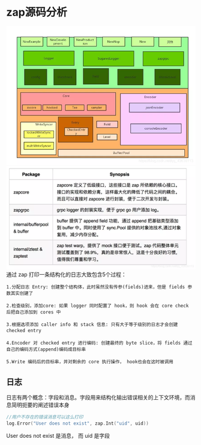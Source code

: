 
# zap源码分析
![](zap_structure.png)
![](zap_structure2.png)
通过 zap 打印一条结构化的日志大致包含5个过程：

    1.分配日志 Entry: 创建整个结构体，此时虽然没有传参(fields)进来，但是 fields 参数其实创建了
    
    2.检查级别，添加core: 如果 logger 同时配置了 hook，则 hook 会在 core check 后把自己添加到 cores 中
    
    3.根据选项添加 caller info 和 stack 信息: 只有大于等于级别的日志才会创建checked entry
    
    4.Encoder 对 checked entry 进行编码: 创建最终的 byte slice，将 fields 通过自己的编码方式(append)编码成目标串
    
    5.Write 编码后的目标串，并对剩余的 core 执行操作， hook也会在这时被调用



## 日志
日志有两个概念：字段和消息。字段用来结构化输出错误相关的上下文环境，而消息简明扼要的阐述错误本身
```go
//用户不存在的错误消息可以这么打印
log.Error("User does not exist", zap.Int("uid", uid))
```
User does not exist 是消息， 而 uid 是字段
